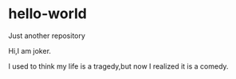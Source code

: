 # hello-world
Just another repository

Hi,I am joker.

I used to think my life is a tragedy,but now I realized it is a comedy.

